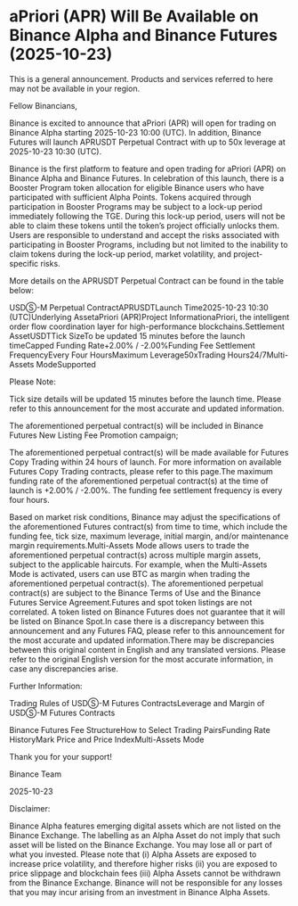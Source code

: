 # aPriori (APR) Will Be Available on Binance Alpha and Binance Futures (2025-10-23)

This is a general announcement. Products and services referred to here may not be available in your region.

Fellow Binancians,

Binance is excited to announce that aPriori (APR) will open for trading on Binance Alpha starting 2025-10-23 10:00 (UTC). In addition, Binance Futures will launch APRUSDT Perpetual Contract with up to 50x leverage at 2025-10-23 10:30 (UTC).

Binance is the first platform to feature and open trading for aPriori (APR) on Binance Alpha and Binance Futures. In celebration of this launch, there is a Booster Program token allocation for eligible Binance users who have participated with sufficient Alpha Points. Tokens acquired through participation in Booster Programs may be subject to a lock-up period immediately following the TGE. During this lock-up period, users will not be able to claim these tokens until the token’s project officially unlocks them. Users are responsible to understand and accept the risks associated with participating in Booster Programs, including but not limited to the inability to claim tokens during the lock-up period, market volatility, and project-specific risks.

More details on the APRUSDT Perpetual Contract can be found in the table below:

USDⓈ-M Perpetual ContractAPRUSDTLaunch Time2025-10-23 10:30 (UTC)Underlying AssetaPriori (APR)Project InformationaPriori, the intelligent order flow coordination layer for high-performance blockchains.Settlement AssetUSDTTick SizeTo be updated 15 minutes before the launch timeCapped Funding Rate+2.00% / -2.00%Funding Fee Settlement FrequencyEvery Four HoursMaximum Leverage50xTrading Hours24/7Multi-Assets ModeSupported

Please Note:

Tick size details will be updated 15 minutes before the launch time. Please refer to this announcement for the most accurate and updated information.

The aforementioned perpetual contract(s) will be included in Binance Futures New Listing Fee Promotion campaign;

The aforementioned perpetual contract(s) will be made available for Futures Copy Trading within 24 hours of launch. For more information on available Futures Copy Trading contracts, please refer to this page.The maximum funding rate of the aforementioned perpetual contract(s) at the time of launch is +2.00% / -2.00%. The funding fee settlement frequency is every four hours.

Based on market risk conditions, Binance may adjust the specifications of the aforementioned Futures contract(s) from time to time, which include the funding fee, tick size, maximum leverage, initial margin, and/or maintenance margin requirements.Multi-Assets Mode allows users to trade the aforementioned perpetual contract(s) across multiple margin assets, subject to the applicable haircuts. For example, when the Multi-Assets Mode is activated, users can use BTC as margin when trading the aforementioned perpetual contract(s). The aforementioned perpetual contract(s) are subject to the Binance Terms of Use and the Binance Futures Service Agreement.Futures and spot token listings are not correlated. A token listed on Binance Futures does not guarantee that it will be listed on Binance Spot.In case there is a discrepancy between this announcement and any Futures FAQ, please refer to this announcement for the most accurate and updated information.There may be discrepancies between this original content in English and any translated versions. Please refer to the original English version for the most accurate information, in case any discrepancies arise.

Further Information:

Trading Rules of USDⓈ-M Futures ContractsLeverage and Margin of USDⓈ-M Futures Contracts

Binance Futures Fee StructureHow to Select Trading PairsFunding Rate HistoryMark Price and Price IndexMulti-Assets Mode

Thank you for your support!

Binance Team

2025-10-23

Disclaimer: 

Binance Alpha features emerging digital assets which are not listed on the Binance Exchange. The labelling as an Alpha Asset do not imply that such asset will be listed on the Binance Exchange. You may lose all or part of what you invested. Please note that (i) Alpha Assets are exposed to increase price volatility, and therefore higher risks (ii) you are exposed to price slippage and blockchain fees (iii) Alpha Assets cannot be withdrawn from the Binance Exchange. Binance will not be responsible for any losses that you may incur arising from an investment in Binance Alpha Assets.
